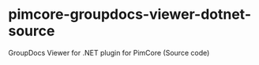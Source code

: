 pimcore-groupdocs-viewer-dotnet-source
======================================

GroupDocs Viewer for .NET plugin for PimCore (Source code)
